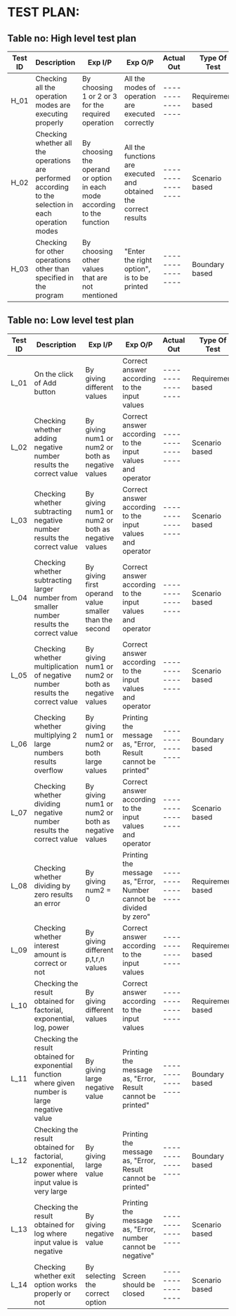 # TEST PLAN:

## Table no: High level test plan

| **Test ID** | **Description**                                              | **Exp I/P** | **Exp O/P** | **Actual Out** |**Type Of Test**  |    
|-------------|--------------------------------------------------------------|------------|-------------|----------------|------------------|
|  H_01       |Checking all the operation modes are executing properly |  By choosing 1 or 2 or 3 for the required operation| All the modes of operation are executed correctly|----------------|Requirement based |
|  H_02       |Checking whether all the operations are performed according to the selection in each operation modes| By choosing the operand or option in each mode according to the function  | All the functions are executed and obtained the correct results |----------------|Scenario based    |
|  H_03       |Checking for other operations other than specified in the program|  By choosing other values that are not mentioned| "Enter the right option", is to be printed|----------------|Boundary based    |

## Table no: Low level test plan

| **Test ID** | **Description**                                              | **Exp I/P** | **Exp O/P** | **Actual Out** |**Type Of Test**  |    
|-------------|--------------------------------------------------------------|------------|-------------|----------------|------------------|
|  L_01       |On the click of Add button  |    By giving different values| Correct answer according to the input values |----------------|Requirement based    |
|  L_02       |Checking whether adding negative number results the correct value|  By giving num1 or num2 or both as negative values| Correct answer according to the input values and operator |----------------|Scenario based |
|  L_03       |Checking whether subtracting negative number results the correct value|    By giving num1 or num2 or both as negative values| Correct answer according to the input values and operator|----------------|Scenario based    |
|  L_04       |Checking whether subtracting larger number from smaller number results the correct value|    By giving first operand value smaller than the second| Correct answer according to the input values and operator|----------------|Scenario based    |
|  L_05       |Checking whether multiplication of negative number results the correct value|    By giving num1 or num2 or both as negative values| Correct answer according to the input values and operator|----------------|Scenario based    |
|  L_06       |Checking whether multiplying 2 large numbers results overflow|    By giving num1 or num2 or both large values| Printing the message as, "Error, Result cannot be printed" |----------------|Boundary based    |
|  L_07       |Checking whether dividing negative number results the correct value|    By giving num1 or num2 or both as negative values| Correct answer according to the input values and operator|----------------|Scenario based    |
|  L_08       |Checking whether dividing by zero results an error |    By giving num2 = 0 | Printing the message as, "Error, Number cannot be divided by zero"|----------------|Requirement based    |
|  L_09       |Checking whether interest amount is correct or not  |    By giving different p,t,r,n values| Correct answer according to the input values |----------------|Requirement based    |
|  L_10       |Checking the result obtained for factorial, exponential, log, power  |    By giving different values| Correct answer according to the input values |----------------|Requirement based    |
|  L_11       |Checking the result obtained for  exponential function where given number is large negative value  |    By giving large negative value| Printing the message as, "Error, Result cannot be printed"  |----------------|Boundary based    |
|  L_12       |Checking the result obtained for  factorial, exponential, power where input value is very large  |    By giving large value| Printing the message as, "Error, Result cannot be printed"  |----------------|Boundary based    |
|  L_13       |Checking the result obtained for  log where input value is negative  |    By giving negative value| Printing the message as, "Error, number cannot be negative"  |----------------|Scenario based    |
|  L_14       |Checking whether exit option works properly or not  |    By selecting the correct option| Screen should be closed  |----------------|Scenario based    |
